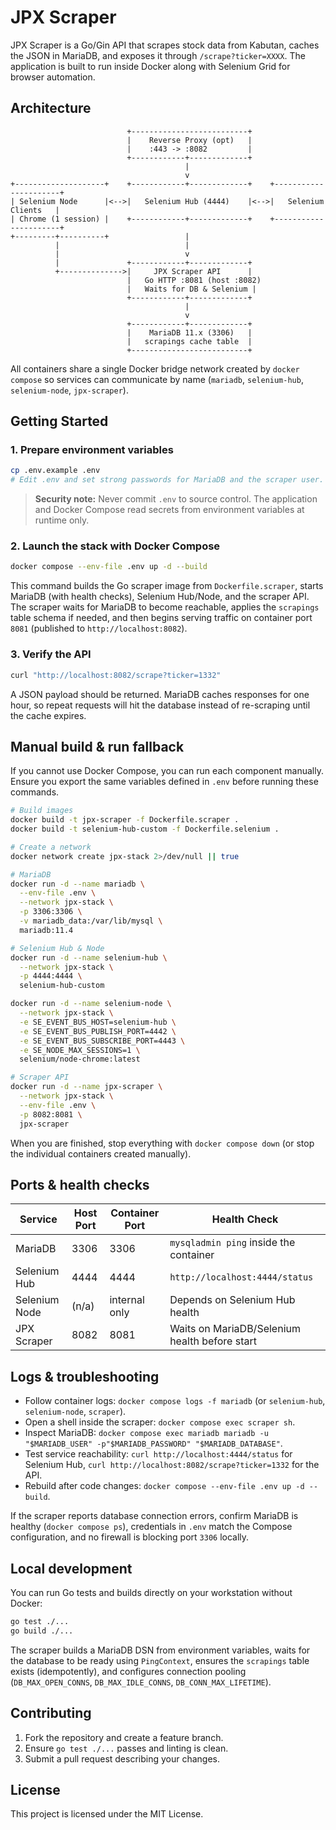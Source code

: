 # JPX Scraper

JPX Scraper is a Go/Gin API that scrapes stock data from Kabutan, caches the JSON in MariaDB, and exposes it through `/scrape?ticker=XXXX`. The application is built to run inside Docker along with Selenium Grid for browser automation.

## Architecture

```text
                          +--------------------------+
                          |    Reverse Proxy (opt)   |
                          |    :443 -> :8082         |
                          +------------+-------------+
                                       |
                                       v
+--------------------+    +------------+-------------+    +----------------------+
| Selenium Node      |<-->|   Selenium Hub (4444)    |<-->|   Selenium Clients   |
| Chrome (1 session) |    +------------+-------------+    +----------------------+
+---------+----------+                 |
          |                            |
          |                            v
          |               +------------+-------------+
          +-------------->|     JPX Scraper API      |
                          |   Go HTTP :8081 (host :8082)
                          |   Waits for DB & Selenium |
                          +------------+-------------+
                                       |
                                       v
                          +------------+-------------+
                          |    MariaDB 11.x (3306)   |
                          |   scrapings cache table  |
                          +--------------------------+
```

All containers share a single Docker bridge network created by `docker compose` so services can communicate by name (`mariadb`, `selenium-hub`, `selenium-node`, `jpx-scraper`).

## Getting Started

### 1. Prepare environment variables

```bash
cp .env.example .env
# Edit .env and set strong passwords for MariaDB and the scraper user.
```

> **Security note:** Never commit `.env` to source control. The application and Docker Compose read secrets from environment variables at runtime only.

### 2. Launch the stack with Docker Compose

```bash
docker compose --env-file .env up -d --build
```

This command builds the Go scraper image from `Dockerfile.scraper`, starts MariaDB (with health checks), Selenium Hub/Node, and the scraper API. The scraper waits for MariaDB to become reachable, applies the `scrapings` table schema if needed, and then begins serving traffic on container port `8081` (published to `http://localhost:8082`).

### 3. Verify the API

```bash
curl "http://localhost:8082/scrape?ticker=1332"
```

A JSON payload should be returned. MariaDB caches responses for one hour, so repeat requests will hit the database instead of re-scraping until the cache expires.

## Manual build & run fallback

If you cannot use Docker Compose, you can run each component manually. Ensure you export the same variables defined in `.env` before running these commands.

```bash
# Build images
docker build -t jpx-scraper -f Dockerfile.scraper .
docker build -t selenium-hub-custom -f Dockerfile.selenium .

# Create a network
docker network create jpx-stack 2>/dev/null || true

# MariaDB
docker run -d --name mariadb \
  --env-file .env \
  --network jpx-stack \
  -p 3306:3306 \
  -v mariadb_data:/var/lib/mysql \
  mariadb:11.4

# Selenium Hub & Node
docker run -d --name selenium-hub \
  --network jpx-stack \
  -p 4444:4444 \
  selenium-hub-custom

docker run -d --name selenium-node \
  --network jpx-stack \
  -e SE_EVENT_BUS_HOST=selenium-hub \
  -e SE_EVENT_BUS_PUBLISH_PORT=4442 \
  -e SE_EVENT_BUS_SUBSCRIBE_PORT=4443 \
  -e SE_NODE_MAX_SESSIONS=1 \
  selenium/node-chrome:latest

# Scraper API
docker run -d --name jpx-scraper \
  --network jpx-stack \
  --env-file .env \
  -p 8082:8081 \
  jpx-scraper
```

When you are finished, stop everything with `docker compose down` (or stop the individual containers created manually).

## Ports & health checks

| Service        | Host Port | Container Port | Health Check                                  |
|----------------|-----------|----------------|-----------------------------------------------|
| MariaDB        | 3306      | 3306           | `mysqladmin ping` inside the container        |
| Selenium Hub   | 4444      | 4444           | `http://localhost:4444/status`                |
| Selenium Node  | (n/a)     | internal only  | Depends on Selenium Hub health                |
| JPX Scraper    | 8082      | 8081           | Waits on MariaDB/Selenium health before start |

## Logs & troubleshooting

- Follow container logs: `docker compose logs -f mariadb` (or `selenium-hub`, `selenium-node`, `scraper`).
- Open a shell inside the scraper: `docker compose exec scraper sh`.
- Inspect MariaDB: `docker compose exec mariadb mariadb -u "$MARIADB_USER" -p"$MARIADB_PASSWORD" "$MARIADB_DATABASE"`.
- Test service reachability: `curl http://localhost:4444/status` for Selenium Hub, `curl http://localhost:8082/scrape?ticker=1332` for the API.
- Rebuild after code changes: `docker compose --env-file .env up -d --build`.

If the scraper reports database connection errors, confirm MariaDB is healthy (`docker compose ps`), credentials in `.env` match the Compose configuration, and no firewall is blocking port `3306` locally.

## Local development

You can run Go tests and builds directly on your workstation without Docker:

```bash
go test ./...
go build ./...
```

The scraper builds a MariaDB DSN from environment variables, waits for the database to be ready using `PingContext`, ensures the `scrapings` table exists (idempotently), and configures connection pooling (`DB_MAX_OPEN_CONNS`, `DB_MAX_IDLE_CONNS`, `DB_CONN_MAX_LIFETIME`).

## Contributing

1. Fork the repository and create a feature branch.
2. Ensure `go test ./...` passes and linting is clean.
3. Submit a pull request describing your changes.

## License

This project is licensed under the MIT License.
